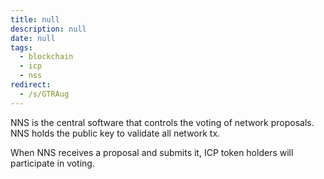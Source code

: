 ```yaml
---
title: null
description: null
date: null
tags:
  - blockchain
  - icp
  - nss
redirect:
  - /s/GTRAug
---
```


NNS is the central software that controls the voting of network proposals. NNS holds the public key to validate all network tx.

When NNS receives a proposal and submits it, ICP token holders will participate in voting.
